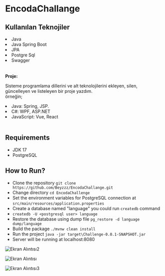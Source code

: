 # EncodaChallange
 ## Kullanılan Teknojiler
<li>Java</li>
<li>Java Spring Boot</li>
<li>JPA</li>
<li>Postgre Sql</li>
<li>Swagger</li>
</br>
</br>
<b> Proje:</b>
<p>Sisteme programlama dillerini ve alt teknolojilerini  ekleyen, silen,
güncelleyen ve listeleyen bir proje yazdım.
<br>
örneğin; 
<li> Java: Spring, JSP. </li>
 <li>C#: WPF, ASP.NET </li>
 <li>JavaScript: Vue, React </li>
</br>
</p>

## Requirements
* JDK 17
* PostgreSQL

## How to Run?

* Clone the repository `git clone https://github.com/Beyzzz/EncodaChallange.git`
* Change directory `cd EncodaChallenge`
* Set the environment variables for PostgreSQL connection at `src/main/resources/application.properties`
* Create a database named "language" you could run `createdb` command
 * `createdb -U <postgresql user> language`
* Restore the database using dump file `pg_restore -d language dump/language`
* Build the package `./mvnw clean install`
* Run the project `java -jar target\Challenge-0.0.1-SNAPSHOT.jar`
* Server will be running at localhost:8080

![Ekran Alıntısı2](https://user-images.githubusercontent.com/75632809/206457566-f78501b7-17a0-474f-868b-633c40e645c6.PNG)

![Ekran Alıntısı](https://user-images.githubusercontent.com/75632809/206457709-079ca551-83f8-4610-9b01-e99a20cbe721.PNG)

![Ekran Alıntısı3](https://user-images.githubusercontent.com/75632809/206457734-066cbd5f-b653-4d60-88c3-dba976d0732b.PNG)

